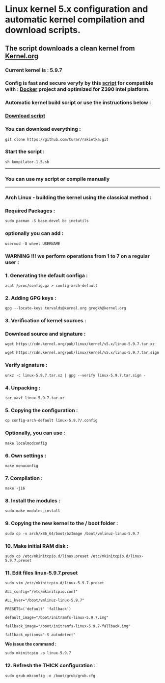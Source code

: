 
# Linux kernel 5.x configuration and automatic kernel compilation and download scripts.
## The script downloads a clean kernel from [Kernel.org](https://kernel.org)
### Current kernel is : 5.9.7
### Config is fast and secure veryfy by this [script](https://github.com/moby/moby/blob/master/contrib/check-config.sh) for compatible with : [Docker](https://docs.docker.com) project and optimized for Z390 intel platform.
### Automatic kernel build script or use the instructions below :
### [Download script](https://github.com/Curar/rakietka/releases/download/1.5/kompilator-1.5.sh)
### You can download everything :
`git clone https://github.com/Curar/rakietka.git`
### Start the script :
`sh kompilator-1.5.sh`
***
### You can use my script or compile manually
***
### Arch Linux - building the kernel using the classical method :
### Required Packages :
`sudo pacman -S base-devel bc inetutils`
### optionally you can add :
`usermod -G wheel USERNAME`
### WARNING !!! we perform operations from 1 to 7 on a regular user :
### 1. Generating the default configa :
`zcat /proc/config.gz > config-arch-default`
### 2. Adding GPG keys :
 `gpg --locate-keys torvalds@kernel.org gregkh@kernel.org`
### 3. Verification of kernel sources :
### Download source and signature :
 `wget https://cdn.kernel.org/pub/linux/kernel/v5.x/linux-5.9.7.tar.xz`

 `wget https://cdn.kernel.org/pub/linux/kernel/v5.x/linux-5.9.7.tar.sign`
### Verify signature :
 `unxz -c linux-5.9.7.tar.xz | gpg --verify linux-5.9.7.tar.sign -`
### 4. Unpacking :
 `tar xavf linux-5.9.7.tar.xz`
### 5. Copying the configuration :
 `cp config-arch-default linux-5.9.7/.config`
### Optionally, you can use :
 `make localmodconfig`
### 6. Own settings :
 `make menuconfig`
### 7. Compilation :
 `make -j16`
### 8. Install the modules :
 `sudo make modules_install`
### 9. Copying the new kernel to the / boot folder :
 `sudo cp -v arch/x86_64/boot/bzImage /boot/vmlinuz-linux-5.9.7`
### 10. Make initial RAM disk :
 `sudo cp /etc/mkinitcpio.d/linux.preset /etc/mkinitcpio.d/linux-5.9.7.preset`
### 11. Edit files linux-5.9.7.preset
 `sudo vim /etc/mkinitcpio.d/linux-5.9.7.preset`

 ```
 ALL_config="/etc/mkinitcpio.conf"

 ALL_kver="/boot/vmlinuz-linux-5.9.7"

 PRESETS=('default' 'fallback')

 default_image="/boot/initramfs-linux-5.9.7.img"

 fallback_image="/boot/initramfs-linux-5.9.7-fallback.img"

 fallback_options="-S autodetect"
 ```

**We issue the command :**

 `sudo mkinitcpio -p linux-5.9.7`

### 12. Refresh the THICK configuration :
 `sudo grub-mkconfig -o /boot/grub/grub.cfg`

